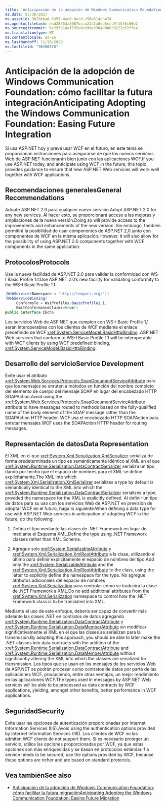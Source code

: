 ```yaml
---
title: 'Anticipación de la adopción de Windows Communication Foundation: cómo facilitar la futura integración'
ms.date: 03/30/2017
ms.assetid: 3028bba8-6355-4ee0-9ecd-c56e614cb474
ms.openlocfilehash: ead28354a3687bcca22a1a0eb5ccc9f15f0c69d2
ms.sourcegitcommit: bc293b14af795e0e999e3304dd40c0222cf2ffe4
ms.translationtype: MT
ms.contentlocale: es-ES
ms.lasthandoff: 11/26/2020
ms.locfileid: "96266576"
---
```

# <a name="anticipating-adopting-the-windows-communication-foundation-easing-future-integration"></a><span data-ttu-id="72081-102">Anticipación de la adopción de Windows Communication Foundation: cómo facilitar la futura integración</span><span class="sxs-lookup"><span data-stu-id="72081-102">Anticipating Adopting the Windows Communication Foundation: Easing Future Integration</span></span>

<span data-ttu-id="72081-103">Si usa ASP.NET hoy y prevé usar WCF en el futuro, en este tema se proporcionan instrucciones para asegurarse de que los nuevos servicios Web de ASP.NET funcionarán bien junto con las aplicaciones WCF.</span><span class="sxs-lookup"><span data-stu-id="72081-103">If you use ASP.NET today, and anticipate using WCF in the future, this topic provides guidance to ensure that new ASP.NET Web services will work well together with WCF applications.</span></span>  
  
## <a name="general-recommendations"></a><span data-ttu-id="72081-104">Recomendaciones generales</span><span class="sxs-lookup"><span data-stu-id="72081-104">General Recommendations</span></span>  

 <span data-ttu-id="72081-105">Adopte ASP.NET 2.0 para cualquier nuevo servicio.</span><span class="sxs-lookup"><span data-stu-id="72081-105">Adopt ASP.NET 2.0 for any new services.</span></span> <span data-ttu-id="72081-106">Al hacer esto, se proporcionará acceso a las mejoras y ampliaciones de la nueva versión.</span><span class="sxs-lookup"><span data-stu-id="72081-106">Doing so will provide access to the improvements and enhancements of the new version.</span></span> <span data-ttu-id="72081-107">Sin embargo, también permitirá la posibilidad de usar componentes de ASP.NET 2,0 junto con componentes de WCF en la misma aplicación.</span><span class="sxs-lookup"><span data-stu-id="72081-107">However, it will also allow for the possibility of using ASP.NET 2.0 components together with WCF components in the same application.</span></span>  
  
## <a name="protocols"></a><span data-ttu-id="72081-108">Protocolos</span><span class="sxs-lookup"><span data-stu-id="72081-108">Protocols</span></span>  

 <span data-ttu-id="72081-109">Use la nueva facilidad de ASP.NET 2.0 para validar la conformidad con WS-I Basic Profile 1.1:</span><span class="sxs-lookup"><span data-stu-id="72081-109">Use ASP.NET 2.0’s new facility for validating conformity to the WS-I Basic Profile 1.1:</span></span>  
  
```csharp  
[WebService(Namespace = "http://tempuri.org/")]  
[WebServiceBinding(  
     ConformsTo = WsiProfiles.BasicProfile1_1,  
     EmitConformanceClaims=true)]  
public interface IEcho  
```  
  
 <span data-ttu-id="72081-110">Los servicios Web de ASP.NET que cumplen con WS-I Basic Profile 1,1 serán interoperables con los clientes de WCF mediante el enlace predefinido de WCF <xref:System.ServiceModel.BasicHttpBinding> .</span><span class="sxs-lookup"><span data-stu-id="72081-110">ASP.NET Web services that conform to WS-I Basic Profile 1.1 will be interoperable with WCF clients by using WCF predefined binding, <xref:System.ServiceModel.BasicHttpBinding>.</span></span>  
  
## <a name="service-development"></a><span data-ttu-id="72081-111">Desarrollo del servicio</span><span class="sxs-lookup"><span data-stu-id="72081-111">Service Development</span></span>  

 <span data-ttu-id="72081-112">Evite usar el atributo <xref:System.Web.Services.Protocols.SoapDocumentServiceAttribute> para que los mensajes se enruten a métodos en función del nombre completo del elemento de cuerpo del mensaje SOAP en lugar del encabezado HTTP SOAPAction.</span><span class="sxs-lookup"><span data-stu-id="72081-112">Avoid using the <xref:System.Web.Services.Protocols.SoapDocumentServiceAttribute> attribute to have messages routed to methods based on the fully-qualified name of the body element of the SOAP message rather than the SOAPAction HTTP header.</span></span> <span data-ttu-id="72081-113">WCF usa el encabezado HTTP SOAPAction para enrutar mensajes.</span><span class="sxs-lookup"><span data-stu-id="72081-113">WCF uses the SOAPAction HTTP header for routing messages.</span></span>  
  
## <a name="data-representation"></a><span data-ttu-id="72081-114">Representación de datos</span><span class="sxs-lookup"><span data-stu-id="72081-114">Data Representation</span></span>  

 <span data-ttu-id="72081-115">El XML en el que <xref:System.Xml.Serialization.XmlSerializer> serializa de forma predeterminada un tipo es semánticamente idéntico al XML en el que <xref:System.Runtime.Serialization.DataContractSerializer> serializa un tipo, dando por hecho que el espacio de nombres para el XML se define explícitamente.</span><span class="sxs-lookup"><span data-stu-id="72081-115">The XML into which <xref:System.Xml.Serialization.XmlSerializer> serializes a type by default is semantically identical to the XML into which the <xref:System.Runtime.Serialization.DataContractSerializer> serializes a type, provided the namespace for the XML is explicitly defined.</span></span> <span data-ttu-id="72081-116">Al definir un tipo de datos para su uso con los servicios Web de ASP.NET en previsión de adoptar WCF en el futuro, haga lo siguiente:</span><span class="sxs-lookup"><span data-stu-id="72081-116">When defining a data type for use with ASP.NET Web services in anticipation of adopting WCF in the future, do the following:</span></span>  
  
1. <span data-ttu-id="72081-117">Defina el tipo mediante las clases de .NET Framework en lugar de mediante el Esquema XML.</span><span class="sxs-lookup"><span data-stu-id="72081-117">Define the type using .NET Framework classes rather than XML Schema.</span></span>  
  
2. <span data-ttu-id="72081-118">Agregue solo <xref:System.SerializableAttribute> y <xref:System.Xml.Serialization.XmlRootAttribute> a la clase, utilizando el último para definir explícitamente el espacio de nombres del tipo.</span><span class="sxs-lookup"><span data-stu-id="72081-118">Add only the <xref:System.SerializableAttribute> and the <xref:System.Xml.Serialization.XmlRootAttribute> to the class, using the latter to explicitly define the namespace for the type.</span></span> <span data-ttu-id="72081-119">No agregue atributos adicionales del espacio de nombres <xref:System.Xml.Serialization> para controlar cómo se traducirá la clase de .NET Framework a XML.</span><span class="sxs-lookup"><span data-stu-id="72081-119">Do no add additional attributes from the <xref:System.Xml.Serialization> namespace to control how the .NET Framework class is to be translated into XML.</span></span>  
  
 <span data-ttu-id="72081-120">Mediante el uso de este enfoque, debería ser capaz de convertir más adelante las clases .NET en contratos de datos agregando  <xref:System.Runtime.Serialization.DataContractAttribute> y <xref:System.Runtime.Serialization.DataMemberAttribute> sin modificar significativamente el XML en el que las clases se serializan para la transmisión.</span><span class="sxs-lookup"><span data-stu-id="72081-120">By adopting this approach, you should be able to later make the .NET classes into data contracts with the addition of the <xref:System.Runtime.Serialization.DataContractAttribute> and <xref:System.Runtime.Serialization.DataMemberAttribute> without significantly altering the XML into which the classes are serialized for transmission.</span></span> <span data-ttu-id="72081-121">Los tipos que se usan en los mensajes de los servicios Web de ASP.NET se podrán procesar como contratos de datos por parte de las aplicaciones WCF, produciendo, entre otras ventajas, un mejor rendimiento en las aplicaciones WCF.</span><span class="sxs-lookup"><span data-stu-id="72081-121">The types used in messages by ASP.NET Web services will be able to be processed as data contracts by WCF applications, yielding, amongst other benefits, better performance in WCF applications.</span></span>  
  
## <a name="security"></a><span data-ttu-id="72081-122">Seguridad</span><span class="sxs-lookup"><span data-stu-id="72081-122">Security</span></span>  

 <span data-ttu-id="72081-123">Evite usar las opciones de autenticación proporcionadas por Internet Information Services (IIS).</span><span class="sxs-lookup"><span data-stu-id="72081-123">Avoid using the authentication options provided by Internet Information Services (IIS).</span></span> <span data-ttu-id="72081-124">Los clientes de WCF no las admiten.</span><span class="sxs-lookup"><span data-stu-id="72081-124">WCF clients do not support them.</span></span> <span data-ttu-id="72081-125">Si es necesario proteger un servicio, utilice las opciones proporcionadas por WCF, ya que estas opciones son más enriquecidas y se basan en protocolos estándar.</span><span class="sxs-lookup"><span data-stu-id="72081-125">If a service needs to be secured, use the options provided by WCF, because these options are richer and are based on standard protocols.</span></span>  
  
## <a name="see-also"></a><span data-ttu-id="72081-126">Vea también</span><span class="sxs-lookup"><span data-stu-id="72081-126">See also</span></span>

- [<span data-ttu-id="72081-127">Anticipación de la adopción de Windows Communication Foundation: cómo facilitar la futura migración</span><span class="sxs-lookup"><span data-stu-id="72081-127">Anticipating Adopting the Windows Communication Foundation: Easing Future Migration</span></span>](anticipating-adopting-wcf-migration.md)
